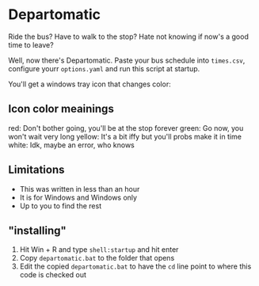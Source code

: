 # Departomatic


Ride the bus? Have to walk to the stop? Hate not knowing if now's a good time to leave?

Well, now there's Departomatic. Paste your bus schedule into `times.csv`, configure yourr `options.yaml` and run this script at startup. 

You'll get a windows tray icon that changes color:

## Icon color meainings
red: Don't bother going, you'll be at the stop forever
green: Go now, you won't wait very long
yellow: It's a bit iffy but you'll probs make it in time
white: Idk, maybe an error, who knows

## Limitations

- This was written in less than an hour
- It is for Windows and Windows only
- Up to you to find the rest

## "installing"

1. Hit Win + R and type `shell:startup` and hit enter
2. Copy `departomatic.bat` to the folder that opens
3. Edit the copied `departomatic.bat` to have the `cd` line point to where this code is checked out
